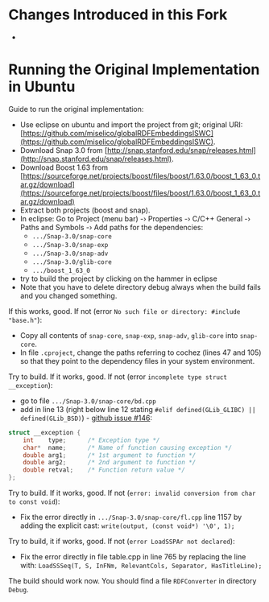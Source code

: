 # Changes Introduced in this Fork
- 


# Running the Original Implementation in Ubuntu
Guide to run the original implementation:

- Use eclipse on ubuntu and import the project from git; original URI: [https://github.com/miselico/globalRDFEmbeddingsISWC](https://github.com/miselico/globalRDFEmbeddingsISWC).
- Download Snap 3.0 from [http://snap.stanford.edu/snap/releases.html](http://snap.stanford.edu/snap/releases.html).
- Download Boost 1.63 from [https://sourceforge.net/projects/boost/files/boost/1.63.0/boost_1_63_0.tar.gz/download](https://sourceforge.net/projects/boost/files/boost/1.63.0/boost_1_63_0.tar.gz/download)
- Extract both projects (boost and snap).
- In eclipse: Go to Project (menu bar) -› Properties -› C/C++ General -› Paths and Symbols -› Add paths for the dependencies:
	- `.../Snap-3.0/snap-core`
	- `.../Snap-3.0/snap-exp`
	- `.../Snap-3.0/snap-adv`
	- `.../Snap-3.0/glib-core`
	- `.../boost_1_63_0`
- try to build the project by clicking on the hammer in eclipse
- Note that you have to delete directory debug always when the build fails and you changed something.

If this works, good. If not (error `No such file or directory: #include "base.h"`):
- Copy all contents of `snap-core`, `snap-exp`, `snap-adv`, `glib-core` into `snap-core`.
- In file `.cproject`, change the paths referring to cochez (lines 47 and 105) so that they point to the dependency files in your system environment.  

Try to build. If it works, good. If not (error `incomplete type struct __exception`):
- go to file `.../Snap-3.0/snap-core/bd.cpp`
- add in line 13 (right below line 12 stating `#elif defined(GLib_GLIBC) || defined(GLib_BSD)`) - [github issue #146](https://github.com/snap-stanford/snap/issues/146):
```C
struct __exception {
    int    type;      /* Exception type */
    char*  name;      /* Name of function causing exception */
    double arg1;      /* 1st argument to function */
    double arg2;      /* 2nd argument to function */
    double retval;    /* Function return value */
};
```

Try to build. If it works, good. If not (`error: invalid conversion from char to const void`):
- Fix the error directly in `.../Snap-3.0/snap-core/fl.cpp` line 1157 by adding the explicit cast:
`write(output, (const void*) '\0', 1);`

Try to build, it if works, good. If not (`error LoadSSPAr not declared`):
- Fix the error directly in file table.cpp in line 765 by replacing the line with:
`LoadSSSeq(T, S, InFNm, RelevantCols, Separator, HasTitleLine);`

The build should work now. You should find a file `RDFConverter` in directory `Debug`.
	
